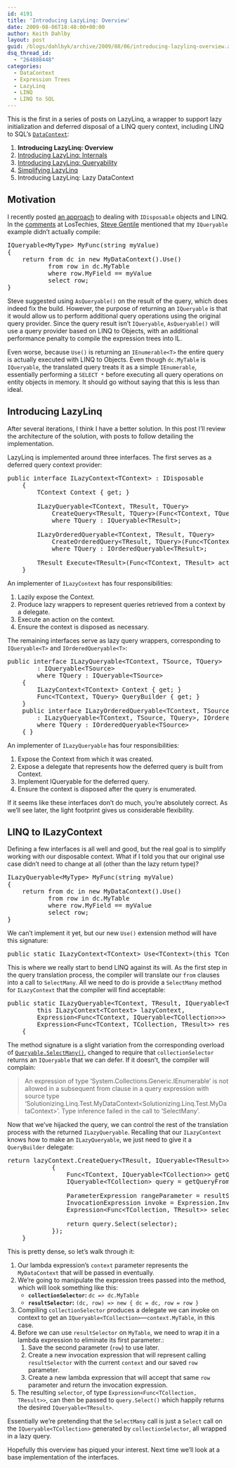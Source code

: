```yaml
---
id: 4191
title: 'Introducing LazyLinq: Overview'
date: 2009-08-06T18:48:00+00:00
author: Keith Dahlby
layout: post
guid: /blogs/dahlbyk/archive/2009/08/06/introducing-lazylinq-overview.aspx
dsq_thread_id:
  - "264888448"
categories:
  - DataContext
  - Expression Trees
  - LazyLinq
  - LINQ
  - LINQ to SQL
---
```

This is the first in a series of posts on LazyLinq, a wrapper to support lazy initialization and deferred disposal of a LINQ query context, including LINQ to SQL&#8217;s [`DataContext`](http://msdn.microsoft.com/en-us/library/system.data.linq.datacontext.aspx "DataContext Class (System.Data.Linq)"):

  1. **Introducing LazyLinq: Overview**
  2. [Introducing LazyLinq: Internals](/blogs/dahlbyk/archive/2009/08/18/introducing-lazylinq-internals.aspx)
  3. [Introducing LazyLinq: Queryability](http://solutionizing.net/2009/08/20/introducing-lazylinq-queryability/)
  4. [Simplifying LazyLinq](http://solutionizing.net/2009/09/12/simplifying-lazylinq/) 
  5. Introducing LazyLinq: Lazy DataContext

## Motivation

I recently posted [an approach](http://solutionizing.net/2009/07/23/using-idisposables-with-linq/ "Using IDisposables with LINQ") to dealing with `IDisposable` objects and LINQ. In the [comments](/blogs/dahlbyk/archive/2009/07/23/using-idisposables-with-linq.aspx#comments "Using IDisposables with LINQ") at LosTechies, [Steve Gentile](http://blogger.forgottenskies.com/) mentioned that my `IQueryable` example didn&#8217;t actually compile: 

<pre>IQueryable&lt;MyType&gt; MyFunc(string myValue)<br />{<br />    return from dc in new MyDataContext().Use()<br />           from row in dc.MyTable<br />           where row.MyField == myValue<br />           select row;<br />}</pre>

Steve suggested using `AsQueryable()` on the result of the query, which does indeed fix the build. However, the purpose of returning an `IQueryable` is that it would allow us to perform additional query operations using the original query provider. Since the query result isn&#8217;t `IQueryable`, `AsQueryable()` will use a query provider based on LINQ to Objects, with an additional performance penalty to compile the expression trees into IL.

Even worse, because `Use()` is returning an `IEnumerable<T>` the entire query is actually executed with LINQ to Objects. Even though `dc.MyTable` is `IQueryable`, the translated query treats it as a simple `IEnumerable`, essentially performing a `SELECT *` before executing all query operations on entity objects in memory. It should go without saying that this is less than ideal. 

## Introducing LazyLinq

After several iterations, I think I have a better solution. In this post I&#8217;ll review the architecture of the solution, with posts to follow detailing the implementation.

LazyLinq is implemented around three interfaces. The first serves as a deferred query context provider: 

<pre>public interface ILazyContext&lt;TContext&gt; : IDisposable<br />    {<br />        TContext Context { get; }<br /><br />        ILazyQueryable&lt;TContext, TResult, TQuery&gt;<br />            CreateQuery&lt;TResult, TQuery&gt;(Func&lt;TContext, TQuery&gt; queryBuilder)<br />            where TQuery : IQueryable&lt;TResult&gt;;<br /><br />        ILazyOrderedQueryable&lt;TContext, TResult, TQuery&gt;<br />            CreateOrderedQuery&lt;TResult, TQuery&gt;(Func&lt;TContext, TQuery&gt; queryBuilder)<br />            where TQuery : IOrderedQueryable&lt;TResult&gt;;<br /><br />        TResult Execute&lt;TResult&gt;(Func&lt;TContext, TResult&gt; action);<br />    }</pre>

An implementer of `ILazyContext` has four responsibilities: 

  1. Lazily expose the Context.
  2. Produce lazy wrappers to represent queries retrieved from a context by a delegate.
  3. Execute an action on the context.
  4. Ensure the context is disposed as necessary.

The remaining interfaces serve as lazy query wrappers, corresponding to `IQueryable<T>` and `IOrderedQueryable<T>`: 

<pre>public interface ILazyQueryable&lt;TContext, TSource, TQuery&gt;<br />        : IQueryable&lt;TSource&gt;<br />        where TQuery : IQueryable&lt;TSource&gt;<br />    {<br />        ILazyContext&lt;TContext&gt; Context { get; }<br />        Func&lt;TContext, TQuery&gt; QueryBuilder { get; }<br />    }<br />    public interface ILazyOrderedQueryable&lt;TContext, TSource, TQuery&gt;<br />        : ILazyQueryable&lt;TContext, TSource, TQuery&gt;, IOrderedQueryable&lt;TSource&gt;<br />        where TQuery : IOrderedQueryable&lt;TSource&gt;<br />    { }</pre>

An implementer of `ILazyQueryable` has four responsibilities: 

  1. Expose the Context from which it was created.
  2. Expose a delegate that represents how the deferred query is built from Context.
  3. Implement IQueryable for the deferred query.
  4. Ensure the context is disposed after the query is enumerated.

If it seems like these interfaces don&#8217;t do much, you&#8217;re absolutely correct. As we&#8217;ll see later, the light footprint gives us considerable flexibility. 

## LINQ to ILazyContext

Defining a few interfaces is all well and good, but the real goal is to simplify working with our disposable context. What if I told you that our original use case didn&#8217;t need to change at all (other than the lazy return type)? 

<pre>ILazyQueryable&lt;MyType&gt; MyFunc(string myValue)<br />{<br />    return from dc in new MyDataContext().Use()<br />           from row in dc.MyTable<br />           where row.MyField == myValue<br />           select row;<br />}</pre>

We can&#8217;t implement it yet, but our new `Use()` extension method will have this signature: 

<pre>public static ILazyContext&lt;TContext&gt; Use&lt;TContext&gt;(this TContext @this) { ... }</pre>

This is where we really start to bend LINQ against its will. As the first step in the query translation process, the compiler will translate our `from` clauses into a call to `SelectMany`. All we need to do is provide a `SelectMany` method for `ILazyContext` that the compiler will find acceptable: 

<pre>public static ILazyQueryable&lt;TContext, TResult, IQueryable&lt;TResult&gt;&gt; SelectMany&lt;TContext, TCollection, TResult&gt;(<br />        this ILazyContext&lt;TContext&gt; lazyContext,<br />        Expression&lt;Func&lt;TContext, IQueryable&lt;TCollection&gt;&gt;&gt; collectionSelector,<br />        Expression&lt;Func&lt;TContext, TCollection, TResult&gt;&gt; resultSelector)<br />    {</pre>

The method signature is a slight variation from the corresponding overload of [`Queryable.SelectMany()`](http://msdn.microsoft.com/en-us/library/bb549040.aspx), changed to require that `collectionSelector` returns an `IQueryable` that we can defer. If it doesn&#8217;t, the compiler will complain: 

> An expression of type &#8216;System.Collections.Generic.IEnumerable<int>&#8217; is not allowed in a subsequent from clause in a query expression with source type &#8216;Solutionizing.Linq.Test.MyDataContext<Solutionizing.Linq.Test.MyDataContext>&#8217;. Type inference failed in the call to &#8216;SelectMany&#8217;.

Now that we&#8217;ve hijacked the query, we can control the rest of the translation process with the returned `ILazyQueryable`. Recalling that our `ILazyContext` knows how to make an `ILazyQueryable`, we just need to give it a `QueryBuilder` delegate: 

<pre>return lazyContext.CreateQuery&lt;TResult, IQueryable&lt;TResult&gt;&gt;(context =&gt;<br />            {<br />                Func&lt;TContext, IQueryable&lt;TCollection&gt;&gt; getQueryFromContext = collectionSelector.Compile();<br />                IQueryable&lt;TCollection&gt; query = getQueryFromContext(context);<br /><br />                ParameterExpression rangeParameter = resultSelector.Parameters[1];<br />                InvocationExpression invoke = Expression.Invoke(resultSelector, Expression.Constant(context), rangeParameter);<br />                Expression&lt;Func&lt;TCollection, TResult&gt;&gt; selector = Expression.Lambda&lt;Func&lt;TCollection, TResult&gt;&gt;(invoke, rangeParameter);<br /><br />                return query.Select(selector);<br />            });<br />    }</pre>

This is pretty dense, so let&#8217;s walk through it: 

  1. Our lambda expression&#8217;s `context` parameter represents the `MyDataContext` that will be passed in eventually.
  2. We&#8217;re going to manipulate the expression trees passed into the method, which will look something like this: 
      * **`collectionSelector`:** `dc => dc.MyTable`
      * **`resultSelector`:** `(dc, row) => new { dc = dc, row = row }`
  3. Compiling `collectionSelector` produces a delegate we can invoke on context to get an `IQueryable<TCollection>`&mdash;`context.MyTable`, in this case.
  4. Before we can use `resultSelector` on `MyTable`, we need to wrap it in a lambda expression to eliminate its first parameter.: 
      1. Save the second parameter (`row`) to use later.
      2. Create a new invocation expression that will represent calling `resultSelector` with the current `context` and our saved `row` parameter.
      3. Create a new lambda expression that will accept that same `row` parameter and return the invocation expression.
  5. The resulting `selector`, of type `Expression<Func<TCollection, TResult>>`, can then be passed to `query.Select()` which happily returns the desired `IQueryable<TResult>`.

Essentially we&#8217;re pretending that the `SelectMany` call is just a `Select` call on the `IQueryable<TCollection>` generated by `collectionSelector`, all wrapped in a lazy query.

Hopefully this overview has piqued your interest. Next time we&#8217;ll look at a base implementation of the interfaces.